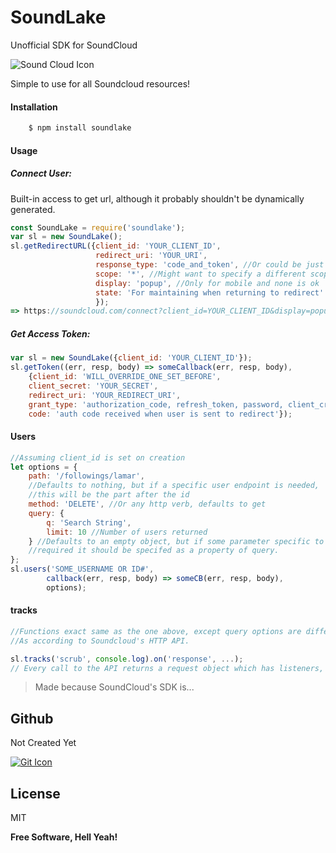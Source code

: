 # SoundLake

Unofficial SDK for SoundCloud

![Sound Cloud Icon](https://lh3.googleusercontent.com/p7L13rD58bcY0HZ1gczQ0C-BqNqRTefFI3fbxIe9Qid4LPBDiTo0EzDTHruagjHj3HWy=w170)

Simple to use for all Soundcloud resources!

#### Installation

```sh
    $ npm install soundlake
```

#### Usage

##### Connect User:
Built-in access to get url, although it probably shouldn't be dynamically generated.
```javascript
const SoundLake = require('soundlake');
var sl = new SoundLake();
sl.getRedirectURL({client_id: 'YOUR_CLIENT_ID', 
                   redirect_uri: 'YOUR_URI',
                   response_type: 'code_and_token', //Or could be just one.
                   scope: '*', //Might want to specify a different scope.
                   display: 'popup', //Only for mobile and none is ok
                   state: 'For maintaining when returning to redirect'
                   });
=> https://soundcloud.com/connect?client_id=YOUR_CLIENT_ID&display=popup&redirect_uri=YOUR_URI&response_type=code_and_token&scope=%2A&state=For%20maintaining%20when%20returning%20to%20redirect
```

##### Get Access Token:

```javascript
var sl = new SoundLake({client_id: 'YOUR_CLIENT_ID'});
sl.getToken((err, resp, body) => someCallback(err, resp, body),
    {client_id: 'WILL_OVERRIDE_ONE_SET_BEFORE', 
    client_secret: 'YOUR_SECRET',
    redirect_uri: 'YOUR_REDIRECT_URI',
    grant_type: 'authorization_code, refresh_token, password, client_credentials, oauth1_token',
    code: 'auth code received when user is sent to redirect'});
```

#### Users

```javascript
//Assuming client_id is set on creation
let options = {
    path: '/followings/lamar',
    //Defaults to nothing, but if a specific user endpoint is needed,
    //this will be the part after the id
    method: 'DELETE', //Or any http verb, defaults to get
    query: {
        q: 'Search String',
        limit: 10 //Number of users returned
    } //Defaults to an empty object, but if some parameter specific to that endpoint is
    //required it should be specifed as a property of query.
};
sl.users('SOME_USERNAME OR ID#',
        callback(err, resp, body) => someCB(err, resp, body), 
        options);
```

#### tracks

```javascript
//Functions exact same as the one above, except query options are different
//As according to Soundcloud's HTTP API.

sl.tracks('scrub', console.log).on('response', ...);
// Every call to the API returns a request object which has listeners, so you can add pipes, etc.
```



> Made because SoundCloud's SDK is... 

## Github

Not Created Yet

[![Git Icon](http://www.pngall.com/wp-content/uploads/2016/04/Github-Free-PNG-Image.png)](https://github.com/JulianKnodt)

License
----

MIT


**Free Software, Hell Yeah!**


